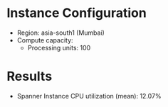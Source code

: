 # Instance Configuration
- Region: asia-south1 (Mumbai)
- Compute capacity:
    - Processing units: 100

# Results
- Spanner Instance CPU utilization (mean): 12.07%
